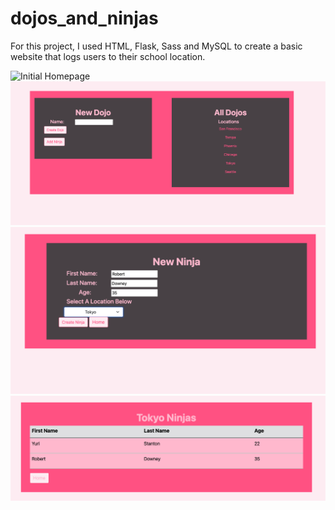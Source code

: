 # dojos_and_ninjas

For this project, I used HTML, Flask, Sass and MySQL to create a basic website that logs users to their school location.

![Initial Homepage](homepage.png)
<br>
![Adding a Seattle Dojo Location](addDojo.png)
<br>
![Adding a Student to a specific Dojo](addNinja.png)
<br>
![Showing a specific Dojo's Students](showDojo.png)
